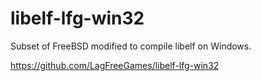 # libelf-lfg-win32
Subset of FreeBSD modified to compile libelf on Windows.

https://github.com/LagFreeGames/libelf-lfg-win32

